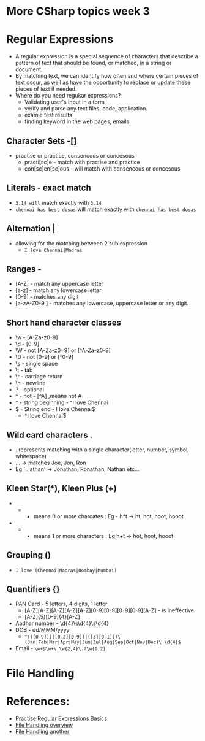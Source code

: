 # More CSharp topics week 3
# Regular Expressions
- A regular expression is a special sequence of characters that describe a pattern of text that should be found, or matched, in a string or document. 
- By matching text, we can identify how often and where certain pieces of text occur, as well as have the opportunity to replace or update these pieces of text if needed.
- Where do you need regukar expressions?
    - Validating user's input in a form
    - verify and parse any text files, code, application.
    - examie test results
    - finding keyword in the web pages, emails.

## Character Sets -[]
- practise or practice, consencous or concesous
    - practi[sc]e - match with practise and practice
    - con[sc]en[sc]ous - will match with consencous or concesous
## Literals - exact match 
- `3.14 will` match exactly with `3.14`
- `chennai has best dosas` will match exactly with `chennai has best dosas` 

## Alternation |
- allowing for the matching between 2 sub expression
    - `I love Chennai|Madras`

## Ranges -
- [A-Z] - match any uppercase letter
- [a-z] - match any lowercase letter
- [0-9] - matches any digit
- [a-zA-Z0-9 ] - matches any lowercase, uppercase letter or any digit.
## Short hand character classes 
- \w - [A-Za-z0-9]
- \d - [0-9]
- \W - not [A-Za-z0=9] or [^A-Za-z0-9]
- \D - not [0-9] or [^0-9]
- \s - single space
- \t - tab
- \r - carriage return
- \n - newline
- ? - optional
- ^ - not - [^A] ,means not A
- ^ - string beginning  - ^I love Chennai
- $ - String end  - I love Chennai$
    - ^I love Chennai$

## Wild card characters .
- . represents matching with a single character(letter, number, symbol, whitespace)
- ... -> matches Joe, Jon, Ron
- Eg `...athan' -> Jonathan, Ronathan,   Nathan etc...

## Kleen Star(*), Kleen Plus (+)
- * - means 0 or more charcates : Eg - h*t -> ht, hot, hoot, hooot
- + - means 1 or more characters : Eg h+t -> hot, hoot, hooot

## Grouping ()
- `I love (Chennai|Madras|Bombay|Mumbai)`

## Quantifiers {}
- PAN Card - 5 letters, 4 digits, 1 letter
    - [A-Z][A-Z][A-Z][A-Z][A-Z][0-9][0-9][0-9][0-9][A-Z] - is ineffective
    - [A-Z]{5}[0-9]{4}[A-Z]
- Aadhar number - \d{4}\s\d{4}\s\d{4}
- DOB - dd/MMM/yyyy
    - `^(([0-9])|([0-2][0-9])|([3][0-1]))\ (Jan|Feb|Mar|Apr|May|Jun|Jul|Aug|Sep|Oct|Nov|Dec)\ \d{4}$`
- Email - `\w+@\w+\.\w{2,4}\.?\w{0,2}`


# File Handling 

# References:
- [Practise Regular Expressions Basics](https://www.codecademy.com/learn/introduction-to-regular-expressions)
- [File Handling overview](https://learn.microsoft.com/en-us/dotnet/standard/io/)
- [File Handling another](https://www.geeksforgeeks.org/basics-of-file-handling-in-c-sharp/)